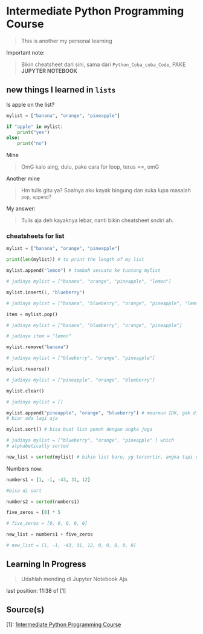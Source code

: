 # Intermediate Python Programming Course

> This is another my personal learning

Important note:
> Bikin cheatsheet dari sini, sama dari `Python_Coba_coba_Code`, PAKE
> **JUPYTER NOTEBOOK**

## new things I learned in `lists`

Is apple on the list?

```python
mylist = ["banana", "orange", "pineapple"]

if "apple" in mylist:
    print("yes")
else:
    print("no")
```

Mine
> OmG kalo aing, dulu, pake cara for loop, terus ==, omG

Another mine
> Hm tulis gitu ya? Soalnya aku kayak bingung dan suka lupa masalah `pop`, `append`?

My answer:
> Tulis aja deh kayaknya lebar, nanti bikin cheatsheet sndiri ah.

### cheatsheets for list

```python
mylist = ["banana", "orange", "pineapple"]

print(len(mylist)) # to print the length of my list

mylist.append("lemon") # tambah sesuatu ke tuntung mylist

# jadinya mylist = ["banana", "orange", "pineapple", "lemon"]

mylist.insert(1, "blueberry")

# jadinya mylist = ["banana", "blueberry", "orange", "pineapple", "lemon"]

item = mylist.pop()

# jadinya mylist = ["banana", "blueberry", "orange", "pineapple"]

# jadinya item = "lemon"

mylist.remove("banana")

# jadinya mylist = ["blueberry", "orange", "pineapple"]

mylist.reverse()

# jadinya mylist = ["pineapple", "orange", "blueberry"]

mylist.clear()

# jadinya mylist = []

mylist.append("pineapple", "orange", "blueberry") # meureun IDK, gak ditest
# biar ada lagi aja

mylist.sort() # bisa buat list penuh dengan angka juga

# jadinya mylist = ["blueberry", "orange", "pineapple" ] which
# alphabetically sorted

new_list = sorted(mylist) # bikin list baru, yg tersortir, angka tapi di tutor mah
```

Numbers now:

```python
numbers1 = [1, -1, -43, 31, 12]

#bisa di sort

numbers2 = sorted(numbers1)

five_zeros = [0] * 5

# five_zeros = [0, 0, 0, 0, 0]

new_list = numbers1 + five_zeros

# new_list = [1, -1, -43, 31, 12, 0, 0, 0, 0, 0]
```

## Learning In Progress

> Udahlah mending di Jupyter Notebook Aja.

last position: 11:38 of [1]

## Source(s)

[1]: [1ntermediate Python Programming Course](https://www.youtube.com/watch?v=HGOBQPFzWKo)
